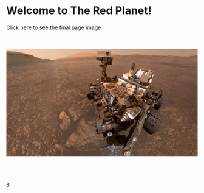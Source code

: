 <h1>Welcome to The Red Planet!</h1>
<div>
<a href="Missions_to_Mars/static/web_look.jpg">Click here</a> to see the final page image
</div>
<br>
<br>
<p align="center">
<img src="Missions_to_Mars/static/jumbotron_background.jpg" alt="Mars out of range ... Waiting for Satellite" max-height="70%" max-width="70%"><p>
<br>
<br> 

8
